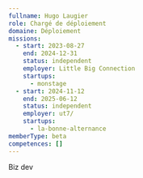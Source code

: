 ```yaml
---
fullname: Hugo Laugier
role: Chargé de déploiement
domaine: Déploiement
missions:
  - start: 2023-08-27
    end: 2024-12-31
    status: independent
    employer: Little Big Connection
    startups:
      - monstage
  - start: 2024-11-12
    end: 2025-06-12
    status: independent
    employer: ut7/
    startups:
      - la-bonne-alternance
memberType: beta
competences: []
---
```

Biz dev